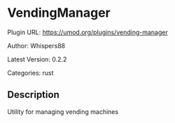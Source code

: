 # VendingManager

Plugin URL: https://umod.org/plugins/vending-manager

Author: Whispers88

Latest Version: 0.2.2

Categories: rust

## Description

Utility for managing vending machines
